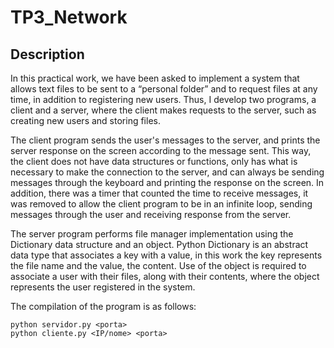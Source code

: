 # TP3_Network

## Description

In this practical work, we have been asked to implement a system that allows text files to be sent to a “personal folder” and to request files at any time, in addition to registering new users. Thus, I develop two programs, a client and a server, where the client makes requests to the server, such as creating new users and storing files.


The client program sends the user's messages to the server, and prints the server response on the screen according to the message sent. This way, the client does not have data structures or functions, only has what is necessary to make the connection to the server, and can always be sending messages through the keyboard and printing the response on the screen. In addition, there was a timer that counted the time to receive messages, it was removed to allow the client program to be in an infinite loop, sending messages through the user and receiving response from the server.


The server program performs file manager implementation using the Dictionary data structure and an object. Python Dictionary is an abstract data type that associates a key with a value, in this work the key represents the file name and the value, the content. Use of the object is required to associate a user with their files, along with their contents, where the object represents the user registered in the system.

The compilation of the program is as follows:

```
python servidor.py <porta>
python cliente.py <IP/nome> <porta>
```
